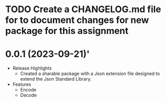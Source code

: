 # TODO Create a CHANGELOG.md file for to document changes for new package for this assignment

# 0.0.1 (2023-09-21)'
- Release Highlights
  - Created a sharable package with a Json extension file designed to extend the Json Standard Library.
- Features
  - Encode
  - Decode